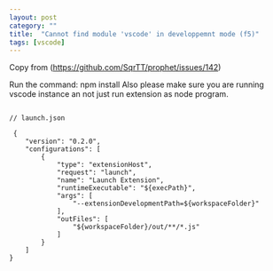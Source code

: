 ```yaml
---
layout: post
category: ""
title:  "Cannot find module 'vscode' in developpemnt mode (f5)"
tags: [vscode]
---
```



Copy from (https://github.com/SqrTT/prophet/issues/142)

Run the command: npm install
Also please make sure you are running vscode instance an not just run extension as node program.

```

// launch.json

 {
    "version": "0.2.0",
    "configurations": [
        {
            "type": "extensionHost",
            "request": "launch",
            "name": "Launch Extension",
            "runtimeExecutable": "${execPath}",
            "args": [
                "--extensionDevelopmentPath=${workspaceFolder}"
            ],
            "outFiles": [
                "${workspaceFolder}/out/**/*.js"
            ]
        }
    ]
}

```
